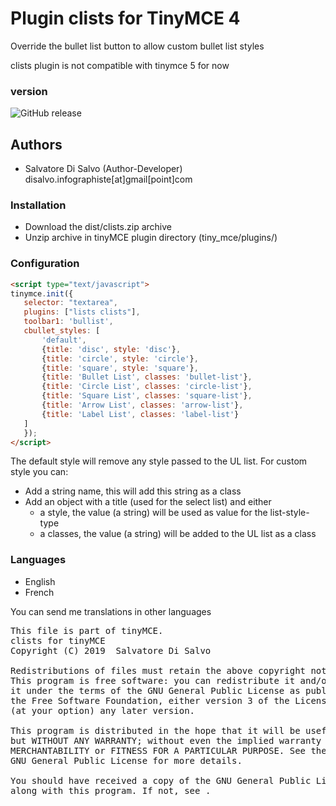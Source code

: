 Plugin clists for TinyMCE 4
===========================

Override the bullet list button to allow custom bullet list styles

clists plugin is not compatible with tinymce 5 for now

### version 

![GitHub release](https://img.shields.io/github/release/xarksass/tinymce-plugin-clists.svg?style=for-the-badge)

Authors
-------

 * Salvatore Di Salvo (Author-Developer) disalvo.infographiste[at]gmail[point]com

### Installation
 * Download the dist/clists.zip archive
 * Unzip archive in tinyMCE plugin directory (tiny_mce/plugins/)

### Configuration
 ```html
<script type="text/javascript">
tinymce.init({
	selector: "textarea",
	plugins: ["lists clists"],
	toolbar1: 'bullist',
	cbullet_styles: [
        'default',
        {title: 'disc', style: 'disc'},
        {title: 'circle', style: 'circle'},
        {title: 'square', style: 'square'},
        {title: 'Bullet List', classes: 'bullet-list'},
        {title: 'Circle List', classes: 'circle-list'},
        {title: 'Square List', classes: 'square-list'},
        {title: 'Arrow List', classes: 'arrow-list'},
        {title: 'Label List', classes: 'label-list'}
    ]
	});
</script>
```

The default style will remove any style passed to the UL list.
For custom style you can:
 * Add a string name, this will add this string as a class
 * Add an object with a title (used for the select list) and either
    * a style, the value (a string) will be used as value for the list-style-type
    * a classes, the value (a string) will be added to the UL list as a class

### Languages
 * English
 * French
 
You can send me translations in other languages

<pre>
This file is part of tinyMCE.
clists for tinyMCE
Copyright (C) 2019  Salvatore Di Salvo <disalvo.infographiste[at]gmail[dot]com>

Redistributions of files must retain the above copyright notice.
This program is free software: you can redistribute it and/or modify
it under the terms of the GNU General Public License as published by
the Free Software Foundation, either version 3 of the License, or
(at your option) any later version.

This program is distributed in the hope that it will be useful,
but WITHOUT ANY WARRANTY; without even the implied warranty of
MERCHANTABILITY or FITNESS FOR A PARTICULAR PURPOSE. See the
GNU General Public License for more details.

You should have received a copy of the GNU General Public License
along with this program. If not, see <http://www.gnu.org/licenses/>.
</pre>
